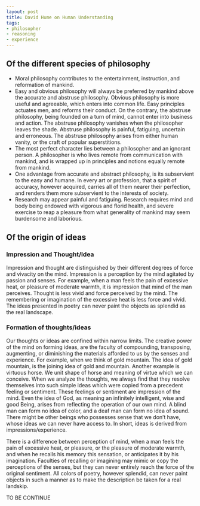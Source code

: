 ```yaml
---
layout: post
title: David Hume on Human Understanding
tags:
- philosopher
- reasoning
- experience
---
```


## Of the different species of philosophy
- Moral philosophy contributes to the entertainment, instruction, and reformation of mankind.
- Easy and obvious philosophy will always be preferred by mankind above the accurate and abstruse philosophy. Obvious philosophy is more useful and agreeable, which enters into common life. Easy principles actuates men, and reforms their conduct. On the contrary, the abstruse philosophy, being founded on a turn of mind, cannot enter into business and action. The abstruse philosophy vanishes when the philosopher leaves the shade. Abstruse philosophy is painful, fatiguing, uncertain and erroneous. The abstruse philosophy arises from either human vanity, or the craft of popular superstitions.
- The most perfect character lies between a philosopher and an ignorant person. A philosopher is who lives remote from communication with mankind, and is wrapped up in principles and notions equally remote from mankind.
- One advantage from accurate and abstract philosophy, is its subservient to the easy and humane. In every art or profession, that a spirit of accuracy, however acquired, carries all of them nearer their perfection, and renders them more subservient to the interests of society.
- Research may appear painful and fatiguing. Research requires mind and body being endowed with vigorous and florid health, and severe exercise to reap a pleasure from what generality of mankind may seem burdensome and laborious.

## Of the origin of ideas

### Impression and Thought/Idea
Impression and thought are distinguished by their different degrees of force and vivacity on the mind. Impression is a perception by the mind agitated by passion and senses. For example, when a man feels the pain of excessive heat, or pleasure of moderate warmth, it is impression that mind of the man perceives. Thought is less vivid and force perceived by the mind. The remembering or imagination of the excessive heat is less force and vivid. The ideas presented in poetry can never paint the objects as splendid as the real landscape.

### Formation of thoughts/ideas
Our thoughts or ideas are confined within narrow limits. The creative power of the mind on forming ideas, are the faculty of compounding, transposing, augmenting, or diminishing the materials afforded to us by the senses and experience. For example, when we think of gold mountain. The idea of gold mountain, is the joining idea of gold and mountain. Another example is virtuous horse. We unit shape of horse and meaning of virtue which we can conceive. When we analyze the thoughts, we always find that they resolve themselves into such simple ideas which were copied from a precedent feeling or sentiment. These feelings or sentiment are impression of the mind. Even the idea of God, as meaning an infinitely intelligent, wise and good Being, arises from reflecting the operation of our own mind. A blind man can form no idea of color, and a deaf man can form no idea of sound. There might be other beings who possesses sense that we don’t have, whose ideas we can never have access to. In short, ideas is derived from impressions/experience.

There is a difference between perception of mind, when a man feels the pain of excessive heat, or pleasure, or the pleasure of moderate warmth, and when he recalls his memory this sensation, or anticipates it by his imagination. Faculties of recalling or imagining may mimic or copy the perceptions of the senses, but they can never entirely reach the force of the original sentiment. All colors of poetry, however splendid, can never paint objects in such  a manner as to make the description be taken for a real landskip.

TO BE CONTINUE
